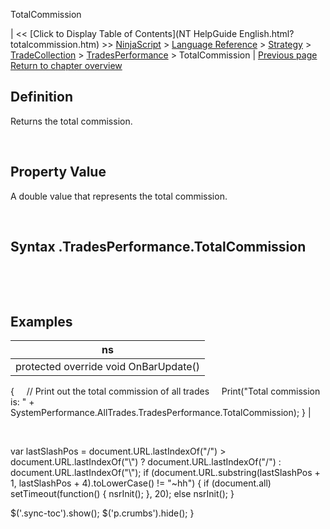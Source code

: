 ﻿










 


TotalCommission







| &lt;&lt; [Click to Display Table of Contents](NT HelpGuide English.html?totalcommission.htm) &gt;&gt;
 [NinjaScript](ninjascript.htm) &gt; [Language Reference](language_reference_wip.htm) &gt; [Strategy](strategy.htm) &gt; [TradeCollection](tradecollection.htm) &gt; [TradesPerformance](tradesperformance.htm) &gt;
TotalCommission | [Previous page](ticks.htm)
[Return to chapter overview](tradesperformance.htm)










Definition
----------


Returns the total commission.  

 


Property Value
--------------


A double value that represents the total commission.


 


Syntax
<tradecollection>.TradesPerformance.TotalCommission
----------------------------------------------------------


 


 


Examples
--------




| ns |
| --- |
| protected override void OnBarUpdate()
{
     // Print out the total commission of all trades
     Print("Total commission is: " + SystemPerformance.AllTrades.TradesPerformance.TotalCommission);
} |



 





 
 var lastSlashPos = document.URL.lastIndexOf("/") &gt; document.URL.lastIndexOf("\\") ? document.URL.lastIndexOf("/") : document.URL.lastIndexOf("\\");
 if (document.URL.substring(lastSlashPos + 1, lastSlashPos + 4).toLowerCase() != "~hh") {
 if (document.all) setTimeout(function() {
 nsrInit();
 }, 20);
 else nsrInit();
 }
 
 
 $('.sync-toc').show();
 $('p.crumbs').hide();
 }
 
 
 



</tradecollection>